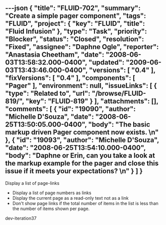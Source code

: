 ---json
{
  "title": "FLUID-702",
  "summary": "Create a simple pager component",
  "tags": "FLUID",
  "project": {
    "key": "FLUID",
    "title": "Fluid Infusion"
  },
  "type": "Task",
  "priority": "Blocker",
  "status": "Closed",
  "resolution": "Fixed",
  "assignee": "Daphne Ogle",
  "reporter": "Anastasia Cheetham",
  "date": "2008-06-03T13:58:32.000-0400",
  "updated": "2009-06-03T13:43:46.000-0400",
  "versions": [
    "0.4"
  ],
  "fixVersions": [
    "0.4"
  ],
  "components": [
    "Pager"
  ],
  "environment": null,
  "issueLinks": [
    {
      "type": "Related to",
      "url": "/browse/FLUID-819/",
      "key": "FLUID-819"
    }
  ],
  "attachments": [],
  "comments": [
    {
      "id": "19090",
      "author": "Michelle D'Souza",
      "date": "2008-06-25T13:50:05.000-0400",
      "body": "The basic markup driven Pager component now exists.&#x20;\n"
    },
    {
      "id": "19093",
      "author": "Michelle D'Souza",
      "date": "2008-06-25T13:54:10.000-0400",
      "body": "Daphne or Erin, can you take a look at the markup example for the pager and close this issue if it meets your expectations?&#x20;\n"
    }
  ]
}
---
Display a list of page-links

* Display a list of page numbers as links
* Display the current page as a read-only text not as a link
* Don't show page links if the total number of items in the list is less than the number of items shown per page.

dev-iteration37

        
